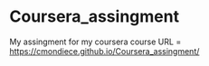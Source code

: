# Coursera_assingment
My assingment for my coursera course
URL = https://cmondiece.github.io/Coursera_assingment/
